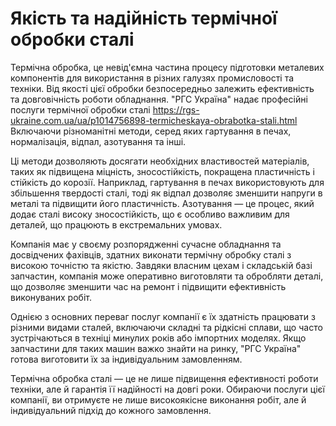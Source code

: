 # Якість та надійність термічної обробки сталі
Термічна обробка, це невід'ємна частина процесу підготовки металевих компонентів для використання в різних галузях промисловості та техніки. Від якості цієї обробки безпосередньо залежить ефективність та довговічність роботи обладнання. "РГС Україна" надає професійні послуги термічної обробки сталі https://rgs-ukraine.com.ua/ua/p1014756898-termicheskaya-obrabotka-stali.html Включаючи різноманітні методи, серед яких гартування в печах, нормалізація, відпал, азотування та інші.

Ці методи дозволяють досягати необхідних властивостей матеріалів, таких як підвищена міцність, зносостійкість, покращена пластичність і стійкість до корозії. Наприклад, гартування в печах використовують для збільшення твердості сталі, тоді як відпал дозволяє зменшити напруги в металі та підвищити його пластичність. Азотування — це процес, який додає сталі високу зносостійкість, що є особливо важливим для деталей, що працюють в екстремальних умовах.

Компанія має у своєму розпорядженні сучасне обладнання та досвідчених фахівців, здатних виконати термічну обробку сталі з високою точністю та якістю. Завдяки власним цехам і складській базі запчастин, компанія може оперативно виготовляти та обробляти деталі, що дозволяє зменшити час на ремонт і підвищити ефективність виконуваних робіт.

Однією з основних переваг послуг компанії є їх здатність працювати з різними видами сталей, включаючи складні та рідкісні сплави, що часто зустрічаються в техніці минулих років або імпортних моделях. Якщо запчастини для таких машин важко знайти на ринку, "РГС Україна" готова виготовити їх за індивідуальним замовленням.

Термічна обробка сталі — це не лише підвищення ефективності роботи техніки, але й гарантія її надійності на довгі роки. Обираючи послуги цієї компанії, ви отримуєте не лише високоякісне виконання робіт, але й індивідуальний підхід до кожного замовлення. 
